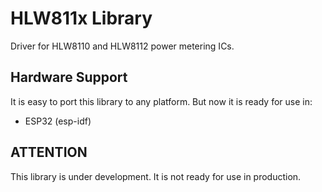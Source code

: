 # HLW811x Library
Driver for HLW8110 and HLW8112 power metering ICs.


## Hardware Support
It is easy to port this library to any platform. But now it is ready for use in:
- ESP32 (esp-idf)


## ATTENTION
This library is under development. It is not ready for use in production.
